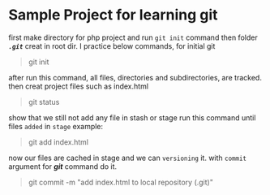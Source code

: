 # Sample Project for learning git
first make directory for php project and run `git init` command
then folder **_`.git`_** creat in root dir.
I practice below commands,
for initial git
> git init

after run this command, all files, directories and subdirectories, are tracked.
then creat project files such as index.html
> git status

show that we still not add any file in stash or stage
run this command until files `added` in `stage`
example:
> git add index.html

now our files are cached in stage and we can `versioning` it.
with `commit` argument for **_git_** command do it.
> git commit -m "add index.html to local repository (.git)"
